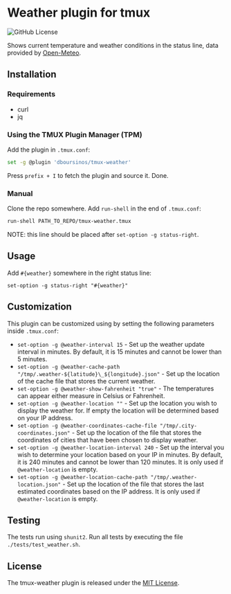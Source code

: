 # Weather plugin for tmux

![GitHub License](https://img.shields.io/github/license/dboursinos/tmux-weather?cacheSeconds=7200)

Shows current temperature and weather conditions in the status line, data provided by [Open-Meteo](https://open-meteo.com/).

## Installation

### Requirements

- curl
- jq

### Using the TMUX Plugin Manager (TPM)

Add the plugin in `.tmux.conf`:

```bash
set -g @plugin 'dboursinos/tmux-weather'
```

Press `prefix + I` to fetch the plugin and source it. Done.

### Manual

Clone the repo somewhere. Add `run-shell` in the end of `.tmux.conf`:

```bash
run-shell PATH_TO_REPO/tmux-weather.tmux
```

NOTE: this line should be placed after `set-option -g status-right`.

## Usage

Add `#{weather}` somewhere in the right status line:

`set-option -g status-right "#{weather}"`

## Customization

This plugin can be customized using by setting the following parameters inside `.tmux.conf`:

- `set-option -g @weather-interval 15` - Set up the weather update interval in minutes. By default, it is 15 minutes and cannot be lower than 5 minutes.
- `set-option -g @weather-cache-path "/tmp/.weather-${latitude}\_${longitude}.json"` - Set up the location of the cache file that stores the current weather.
- `set-option -g @weather-show-fahrenheit "true"` - The temperatures can appear either measure in Celsius or Fahrenheit.
- `set-option -g @weather-location ""` - Set up the location you wish to display the weather for. If empty the location will be determined based on your IP address.
- `set-option -g @weather-coordinates-cache-file "/tmp/.city-coordinates.json"` - Set up the location of the file that stores the coordinates of cities that have been chosen to display weather.
- `set-option -g @weather-location-interval 240` - Set up the interval you wish to determine your location based on your IP in minutes. By default, it is 240 minutes and cannot be lower than 120 minutes. It is only used if `@weather-location` is empty.
- `set-option -g @weather-location-cache-path "/tmp/.weather-location.json"` - Set up the location of the file that stores the last estimated coordinates based on the IP address. It is only used if `@weather-location` is empty.

## Testing

The tests run using `shunit2`.
Run all tests by executing the file `./tests/test_weather.sh`.

## License

The tmux-weather plugin is released under the [MIT License](https://opensource.org/licenses/MIT).
